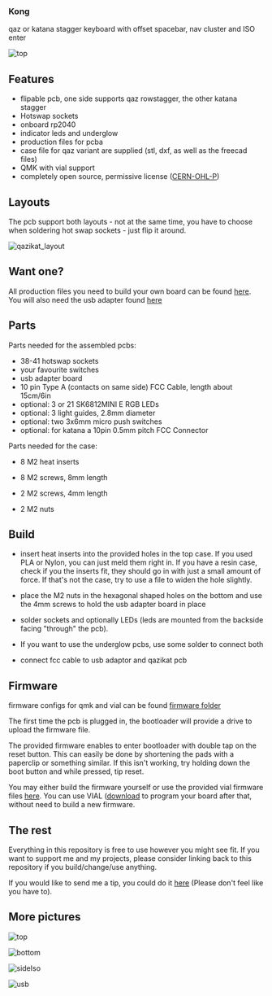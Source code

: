 ### Kong

qaz or katana stagger keyboard with offset spacebar, nav cluster and ISO enter

![top](img/top.jpg)

## Features

- flipable pcb, one side supports qaz rowstagger, the other katana stagger
- Hotswap sockets
- onboard rp2040
- indicator leds and underglow 
- production files for pcba
- case file for qaz variant are supplied (stl, dxf, as well as the freecad files)
- QMK with vial support
- completely open source, permissive license ([CERN-OHL-P](https://cern-ohl.web.cern.ch/home))

## Layouts

The pcb support both layouts - not at the same time, you have to choose when soldering hot swap sockets - just flip it around.

![qazikat_layout](./img/qazikat_layout.png)

## Want one?

All production files you need to build your own board can be found [here](./prod/qazikat). You will also need the usb adapter found [here](./prod/usb)

## Parts

Parts needed for the assembled pcbs:

- 38-41 hotswap sockets
- your favourite switches
- usb adapter board
- 10 pin Type A (contacts on same side) FCC Cable, length about 15cm/6in
- optional: 3 or 21 SK6812MINI E RGB LEDs
- optional: 3 light guides, 2.8mm diameter
- optional: two 3x6mm micro push switches
- optional: for katana a 10pin 0.5mm pitch FCC Connector 

Parts needed for the case:

- 8 M2 heat inserts 

- 8 M2 screws, 8mm length

- 2 M2 screws, 4mm length

- 2 M2 nuts

## Build

- insert heat inserts into the provided holes in the top case. If you used PLA or Nylon, you can just meld them right in. If you have a resin case, check if you the inserts fit, they should go in with just a small amount of force. If that's not the case, try to use a file to widen the hole slightly.

- place the M2 nuts in the hexagonal shaped holes on the bottom and use the 4mm screws to hold the usb adapter board in place

- solder sockets and optionally LEDs (leds are mounted from the backside facing  "through" the pcb).

- If you want to use the underglow pcbs, use some solder to connect both 

- connect fcc cable to usb adaptor and qazikat pcb

## Firmware

firmware configs for qmk and vial can be found [firmware folder](./firmware)

The first time the pcb is plugged in, the bootloader will provide a drive to upload the firmware file.

The provided firmware enables to enter bootloader with double tap on the reset button. This can easily be done by shortening the pads with a paperclip or something similar. If this isn't working, try holding down the boot button and while pressed, tip reset.

You may either build the firmware yourself or use the provided vial firmware files [here](./firmware/uf2). You can use VIAL ([download](https://get.vial.today/) to program your board after that, without need to build a new firmware.

## The rest

Everything in this repository is free to use however you might see fit. If you want to support me and my projects, please consider linking back to this repository if you build/change/use anything.

If you would like to send me a tip, you could do it [here](https://ko-fi.com/weteor) (Please don't feel like you have to).

## More pictures

![top](img\back.jpg)

![bottom](img/side.jpg)

![sideIso](img/side_iso.jpeg)

![usb](img/usb.jpg)
